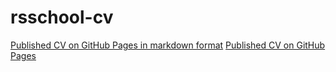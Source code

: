 # rsschool-cv

[Published CV on GitHub Pages in markdown format](https://mvavilin.github.io/rsschool-cv/cv)
[Published CV on GitHub Pages](https://mvavilin.github.io/rsschool-cv/)
